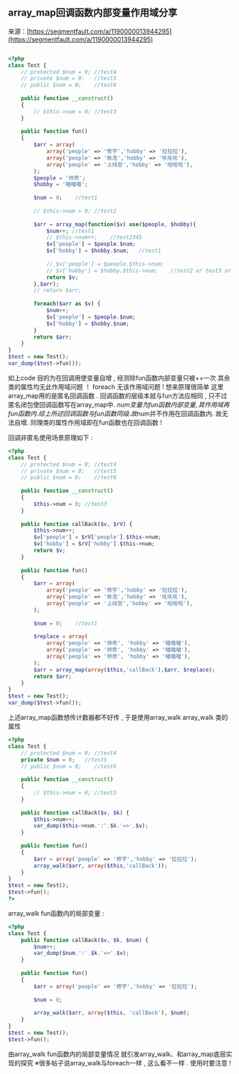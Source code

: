 ## array_map回调函数内部变量作用域分享

来源：[https://segmentfault.com/a/1190000013944295](https://segmentfault.com/a/1190000013944295)


```php

<?php
class Test {
    // protected $num = 0; //test4
    // private $num = 0;   //test5
    // public $num = 0;    //test6
    
    public function __construct()
    {
        // $this->num = 0; //test3
    }
    
    public function fun()
    {
        $arr = array(
            array('people' => '修宇','hobby' => '拉拉拉'),
            array('people' => '栋浩','hobby' => '吼吼吼'),
            array('people' => '上线哲','hobby' => '哈哈哈'),
        );
        $people = '帅奇';
        $hobby = '喵喵喵';
        
        $num = 0;    //test1
        
        // $this->num = 0; //test2
        
        $arr = array_map(function($v) use($people, $hobby){
            $num++; //test1
            // $this->num++;    //test2345
            $v['people'] = $people.$num;
            $v['hobby'] = $hobby.$num;   //test1   
            
            // $v['people'] = $people.$this->num;
            // $v['hobby'] = $hobby.$this->num;    //test2 or test3 or test4 or test5 or test6
            return $v;
        },$arr);
        // return $arr;
        
        foreach($arr as $v) {
            $num++;
            $v['people'] = $people.$num;
            $v['hobby'] = $hobby.$num;
        }
        return $arr;
    }
}
$test = new Test();
var_dump($test->fun());
```


如上code 目的为在回调用使变量自增 , 经测除fun函数内部变量只被++一次 其余类的属性均无此作用域问题 ！
foreach 无该作用域问题 !
想来原理很简单 这里array_map用的是匿名回调函数 .  回调函数的层级本就与fun方法应相同 , 只不过匿名闭包使回调函数写在array_map中.
$num变量为fun函数内部变量 , 其作用域再fun函数内. 综上所述回调函数与fun函数同级. 故$num并不作用在回调函数内. 故无法自增.
同理类的属性作用域即在fun函数也在回调函数 !


回调非匿名使用场景原理如下 :

```php
<?php
class Test {
    // protected $num = 0; //test4
    // private $num = 0;   //test5
    // public $num = 0;    //test6
    
    public function __construct()
    {
        $this->num = 0; //test3
    }
    
    public function callBack($v, $rV) {
        $this->num++;
        $v['people'] = $rV['people'].$this->num;
        $v['hobby'] = $rV['hobby'].$this->num;
        return $v;
    }
    
    public function fun()
    {
        $arr = array(
            array('people' => '修宇','hobby' => '拉拉拉'),
            array('people' => '栋浩','hobby' => '吼吼吼'),
            array('people' => '上线哲','hobby' => '哈哈哈'),
        );
    
        $num = 0;    //test1
       
        $replace = array(
            array('people' => '帅奇', 'hobby' => '喵喵喵'),
            array('people' => '帅奇', 'hobby' => '喵喵喵'),
            array('people' => '帅奇', 'hobby' => '喵喵喵'),
        );
        $arr = array_map(array($this,'callBack'),$arr, $replace);
        return $arr;
    }
}
$test = new Test();
var_dump($test->fun());
```


上述array_map函数想传计数器都不好传 , 于是使用array_walk
array_walk 类的属性

```php
<?php
class Test {
    // protected $num = 0; //test4
    private $num = 0;   //test5
    // public $num = 0;    //test6
    
    public function __construct()
    {
        // $this->num = 0; //test3
    }
    
    public function callBack($v, $k) {
        $this->num++;
        var_dump($this->num.':'.$k.'=>'.$v);
    }
    
    public function fun()
    {
        $arr = array('people' => '修宇','hobby' => '拉拉拉');
        array_walk($arr, array($this,'callBack'));
    }
}
$test = new Test();
$test->fun();
?>
```


array_walk fun函数内的局部变量 :

```php
<?php
class Test {
    public function callBack($v, $k, $num) {
        $num++;
        var_dump($num.':'.$k.'=>'.$v);
    }
    
    public function fun()
    {
        $arr = array('people' => '修宇','hobby' => '拉拉拉');
        
        $num = 0;
        
        array_walk($arr, array($this, 'callBack'), $num);
    }
}
$test = new Test();
$test->fun();
```


由array_walk fun函数内的局部变量情况 就引发array_walk、和array_map底层实现的探究
※很多帖子说array_walk与foreach一样 , 这么看不一样 . 使用时要注意 !
